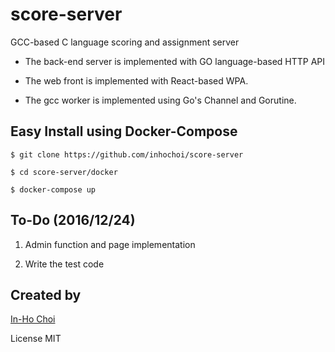 # score-server
GCC-based C language scoring and assignment server

- The back-end server is implemented with GO language-based HTTP API

- The web front is implemented with React-based WPA.

- The gcc worker is implemented using Go's Channel and Gorutine.

## Easy Install using Docker-Compose

```
$ git clone https://github.com/inhochoi/score-server

$ cd score-server/docker
 
$ docker-compose up
```


## To-Do (2016/12/24)

1. Admin function and page implementation

2. Write the test code


## Created by

[In-Ho Choi](https://github.com/inhochoi)


License MIT
